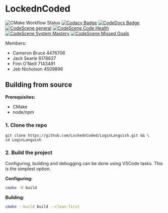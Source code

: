 # LockednCoded

![CMake Workflow Status](https://github.com/LockednCoded/LoginLanguish/actions/workflows/cmake.yml/badge.svg)
[![Codacy Badge](https://app.codacy.com/project/badge/Grade/77e352dbe59a454fae44f44b10b5218b)](https://app.codacy.com/gh/LockednCoded/LoginLanguish/dashboard?utm_source=gh&utm_medium=referral&utm_content=&utm_campaign=Badge_grade)
[![CodeDocs Badge](https://codedocs.xyz/LockednCoded/LoginLanguish.svg)](https://codedocs.xyz/LockednCoded/LoginLanguish/)
[![CodeScene general](https://codescene.io/images/analyzed-by-codescene-badge.svg)](https://codescene.io/projects/43160)
[![CodeScene Code Health](https://codescene.io/projects/43160/status-badges/code-health)](https://codescene.io/projects/43160)
[![CodeScene System Mastery](https://codescene.io/projects/43160/status-badges/system-mastery)](https://codescene.io/projects/43160)
[![CodeScene Missed Goals](https://codescene.io/projects/43160/status-badges/missed-goals)](https://codescene.io/projects/43160)

  
Members:
- Cameron Bruce 4476706
- Jack Searle 6178637
- Finn O'Neill 7143491
- Jeb Nicholson 4509896

## Building from source

**Prerequisites:**
- CMake
- node/npm

### 1. Clone the repo

```
git clone https://github.com/LockednCoded/LoginLanguish.git && \
cd LoginLanguish
```

### 2. Build the project

Configuring, building and debugging can be done using VSCode tasks. This is the simplest option. 

**Configuring:**
```bash
cmake -B build
```

**Building:**
```bash
cmake --build build --clean-first
```
